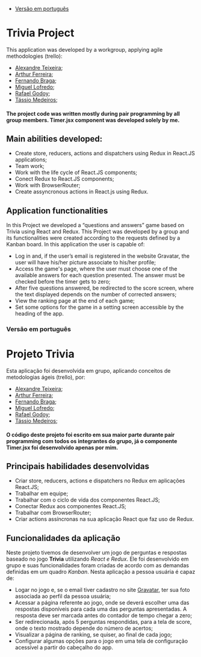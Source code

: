 - [Versão em português](#versão-em-português)
# Trivia Project
This application was developed by a workgroup, applying agile methodologies (trello):
- [Alexandre Teixeira](https://github.com/AlexandreSullivanTeixeira);
- [Arthur Ferreira](https://github.com/ClawNarok);
- [Fernando Braga](https://github.com/FerBraga);
- [Miguel Lofredo](https://github.com/miguellofredo85);
- [Rafael Godoy](https://github.com/Rafaqfg);
- [Tássio Medeiros](https://github.com/Tassio-Med);

#### The project code was written mostly during pair programming by all group members. Timer.jsx component was developed solely by me.

## Main abilities developed:
 - Create store, reducers, actions and dispatchers using Redux in React.JS applications;
 - Team work;
 -	Work with the life cycle of React.JS components;
 -	Conect Redux to React.JS components;
 -	Work with BrowserRouter;
 -	Create assyncronous actions in React.js using Redux.

## Application functionalities
In this Project we developed a “questions and answers” game based on Trivia using React and Redux.
This Project was developed by a group and its functionalities were created according to the requests defined by a Kanban board.
In this application the user is capable of:

 -	Log in and, if the user’s email is registered in the website Gravatar, the user will have his/her picture associate to his/her profile; 
 -	Access the game's page, where the user must choose one of the available answers for each question presented. The answer must be checked before the timer gets to zero;
 -	After five questions answered, be redirected to the score screen, where the text displayed depends on the number of corrected answers;
 -	View the ranking page at the end of each game;
 -	Set some options for the game in a setting screen accessible by the heading of the app.



### Versão em português
# Projeto Trivia
Esta aplicação foi desenvolvida em grupo, aplicando conceitos de metodologias ágeis (trello), por:
- [Alexandre Teixeira](https://github.com/AlexandreSullivanTeixeira);
- [Arthur Ferreira](https://github.com/ClawNarok);
- [Fernando Braga](https://github.com/FerBraga);
- [Miguel Lofredo](https://github.com/miguellofredo85);
- [Rafael Godoy](https://github.com/Rafaqfg);
- [Tássio Medeiros](https://github.com/Tassio-Med);

#### O código deste projeto foi escrito em sua maior parte durante pair programming com todos os integrantes do grupo, já o componente Timer.jsx foi    desenvolvido apenas por mim.

## Principais habilidades desenvolvidas

  - Criar store, reducers, actions e dispatchers no Redux em aplicações React.JS;
  - Trabalhar em equipe;
  - Trabalhar com o ciclo de vida dos componentes React.JS;
  - Conectar Redux aos componentes React.JS;
  - Trabalhar com BrowserRouter;
  - Criar actions assíncronas na sua aplicação React que faz uso de Redux.

## Funcionalidades da aplicação
Neste projeto tivemos de desenvolver um jogo de perguntas e respostas baseado no jogo **Trivia** utilizando _React e Redux_.
Ele foi desenvolvido em grupo e suas funcionalidades foram criadas de acordo com as demandas definidas em um quadro _Kanban_.
Nesta aplicação a pessoa usuária é capaz de:

  - Logar no jogo e, se o email tiver cadastro no site [Gravatar](https://pt.gravatar.com/), ter sua foto associada ao perfil da pessoa usuária;
  - Acessar a página referente ao jogo, onde se deverá escolher uma das respostas disponíveis para cada uma das perguntas apresentadas. A resposta deve         ser marcada antes do contador de tempo chegar a zero;
  - Ser redirecionada, após 5 perguntas respondidas, para a tela de score, onde o texto mostrado depende do número de acertos;
  - Visualizar a página de ranking, se quiser, ao final de cada jogo;
  - Configurar algumas opções para o jogo em uma tela de configuração acessível a partir do cabeçalho do app.
  

